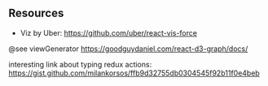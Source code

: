 ## Resources
- Viz by Uber: https://github.com/uber/react-vis-force

@see viewGenerator https://goodguydaniel.com/react-d3-graph/docs/

interesting link about typing redux actions: https://gist.github.com/milankorsos/ffb9d32755db0304545f92b11f0e4beb